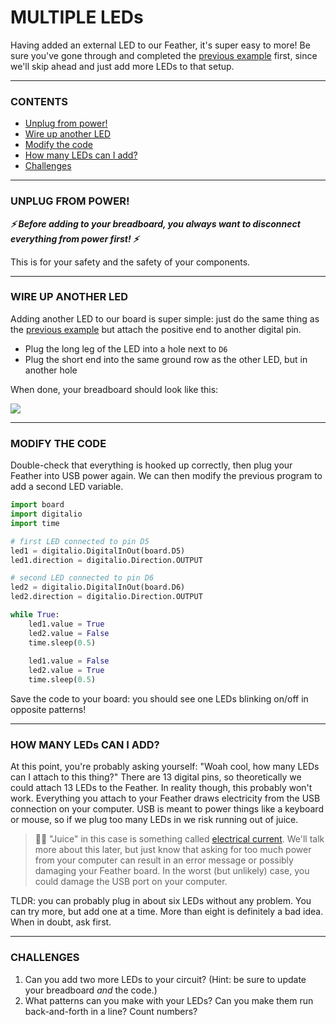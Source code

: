 # MULTIPLE LEDs

Having added an external LED to our Feather, it's super easy to more! Be sure you've gone through and completed the [previous example](04-ExternalLED.md) first, since we'll skip ahead and just add more LEDs to that setup.

***

### CONTENTS  

* [Unplug from power!](#unplug-from-power)  
* [Wire up another LED](#wire-up-another-led)  
* [Modify the code](#modify-the-code)  
* [How many LEDs can I add?](#how-many-leds-can-i-add)  
* [Challenges](#challenges)  

***

### UNPLUG FROM POWER!  
***⚡️ Before adding to your breadboard, you always want to disconnect everything from power first! ⚡️***

This is for your safety and the safety of your components.

***

### WIRE UP ANOTHER LED  
Adding another LED to our board is super simple: just do the same thing as the [previous example](04-ExternalLED.md) but attach the positive end to another digital pin.

* Plug the long leg of the LED into a hole next to `D6`  
* Plug the short end into the same ground row as the other LED, but in another hole  

When done, your breadboard should look like this:

![](../Images/MultipleLEDs.jpg)

***

### MODIFY THE CODE  
Double-check that everything is hooked up correctly, then plug your Feather into USB power again. We can then modify the previous program to add a second LED variable.

```python
import board
import digitalio
import time

# first LED connected to pin D5
led1 = digitalio.DigitalInOut(board.D5)
led1.direction = digitalio.Direction.OUTPUT

# second LED connected to pin D6
led2 = digitalio.DigitalInOut(board.D6)
led2.direction = digitalio.Direction.OUTPUT

while True:
    led1.value = True
    led2.value = False
    time.sleep(0.5)
    
    led1.value = False
    led2.value = True
    time.sleep(0.5)
```

Save the code to your board: you should see one LEDs blinking on/off in opposite patterns!

***

### HOW MANY LEDs CAN I ADD?  
At this point, you're probably asking yourself: "Woah cool, how many LEDs can I attach to this thing?" There are 13 digital pins, so theoretically we could attach 13 LEDs to the Feather. In reality though, this probably won't work. Everything you attach to your Feather draws electricity from the USB connection on your computer. USB is meant to power things like a keyboard or mouse, so if we plug too many LEDs in we risk running out of juice.

> 🙋‍♀️ "Juice" in this case is something called [electrical current](https://en.wikipedia.org/wiki/Electric_current). We'll talk more about this later, but just know that asking for too much power from your computer can result in an error message or possibly damaging your Feather board. In the worst (but unlikely) case, you could damage the USB port on your computer.

TLDR: you can probably plug in about six LEDs without any problem. You can try more, but add one at a time. More than eight is definitely a bad idea. When in doubt, ask first.

***

### CHALLENGES  

1. Can you add two more LEDs to your circuit? (Hint: be sure to update your breadboard *and* the code.)  
2. What patterns can you make with your LEDs? Can you make them run back-and-forth in a line? Count numbers?  

